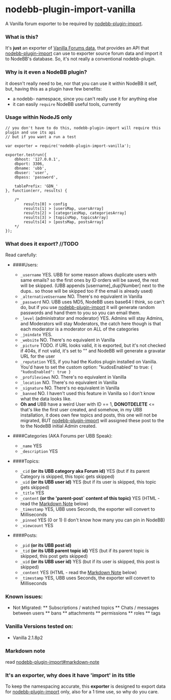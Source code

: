 nodebb-plugin-import-vanilla
========================

A Vanilla forum exporter to be required by [nodebb-plugin-import](https://github.com/akhoury/nodebb-plugin-import).

### What is this?

It's __just__ an exporter of [Vanilla Forums data](http://www.vanillaforums.org/),  that provides an API that [nodebb-plugin-import](https://github.com/akhoury/nodebb-plugin-import)
can use to exporter source forum data and import it to NodeBB's database. So, it's not really a conventional nodebb-plugin.

### Why is it even a NodeBB plugin?

it doesn't really need to be, nor that you can use it within NodeBB it self, but, having this as a plugin have few benefits:
* a nodebb- namespace, since you can't really use it for anything else
* it can easily `require` NodeBB useful tools, currently

### Usage within NodeJS only

```
// you don't have to do this, nodebb-plugin-import will require this plugin and use its api
// but if you want a run a test

var exporter = require('nodebb-plugin-import-vanilla');

exporter.testrun({
    dbhost: '127.0.0.1',
    dbport: 3306,
    dbname: 'ubb',
    dbuser: 'user',
    dbpass: 'password',

    tablePrefix: 'GDN_'
}, function(err, results) {

    /*
        results[0] > config
        results[1] > [usersMap, usersArray]
        results[2] > [categoriesMap, categoriesArray]
        results[3] > [topicsMap, topicsArray]
        results[4] > [postsMap, postsArray]
    */
});

```

### What does it export? //TODO
Read carefully:

- ####Users:
    * `_username` YES. UBB for some reason allows duplicate users with same emails? so the first ones by ID orders will be saved, the rest will be skipped. (UBB appends [username]_dup[Number] next to the dups.. so those will be skipped too if the email is already used)
    * `_alternativeUsername` NO. There's no equivalent in Vanilla
    * `_password` NO. UBB uses MD5, NodeBB uses base64 I think, so can't do, but if you use [nodebb-plugin-import](https://github.com/akhoury/nodebb-plugin-import) it will generate random passwords and hand them to you so you can email them.
    * `_level` (administrator and moderator) YES. Admins will stay Admins, and Moderators will stay Moderators, the catch here though is that each moderator is a moderator on ALL of the categories
    * `_joindate` YES.
    * `_website` NO. There's no equivalent in Vanilla
    * `_picture` TODO. if URL looks valid, it is exported, but it's not checked if 404s, if not valid, it's set to "" and NodeBB will generate a gravatar URL for the user
    * `_reputation` YES, if you had the Kudos plugin installed on Vanilla. You'd have to set the custom option: "kudosEnabled" to true: `{ "kudosEnabled": true }`
    * `_profileviews` NO. There's no equivalent in Vanilla
    * `_location` NO. There's no equivalent in Vanilla
    * `_signature` NO. There's no equivalent in Vanilla
    * `_banned` NO. I haven't used this feature in Vanilla so I don't know what the data looks like.
    * __Oh and__ UBB have a weird User with ID == 1, ******DONOTDELETE****** <= that's like the first user created, and somehow, in my UBB installation, it does own few topics and posts, this one will not be migrated, BUT [nodebb-plugin-import](https://github.com/akhoury/nodebb-plugin-import) will assigned these post to the to the NodeBB initial Admin created.


- ####Categories (AKA Forums per UBB Speak):
    * `_name` YES
    * `_description` YES

- ####Topics:
    * `_cid` __(or its UBB category aka Forum id)__ YES (but if its parent Category is skipped, this topic gets skipped)
    * `_uid` __(or its UBB user id)__ YES (but if its user is skipped, this topic gets skipped)
    * `_title` YES
    * `_content` __(or the 'parent-post` content of this topic)__ YES (HTML - read the [Markdown Note](#markdown-note) below)
    * `_timestamp` YES, UBB uses Seconds, the exporter will convert to Milliseconds
    * `_pinned` YES (0 or 1) (I don't know how many you can pin in NodeBB)
    * `_viewcount` YES

- ####Posts:
    * `_pid` __(or its UBB post id)__
    * `_tid` __(or its UBB parent topic id)__ YES (but if its parent topic is skipped, this post gets skipped)
    * `_uid` __(or its UBB user id)__ YES (but if its user is skipped, this post is skipped)
    * `_content` YES (HTML - read the [Markdown Note](#markdown-note) below)
    * `_timestamp` YES, UBB uses Seconds, the exporter will convert to Milliseconds

### Known issues:
* Not Migrated:
** Subscriptions / watched topics
** Chats / messages between users
** bans
** attachments
** permissions
** roles
** tags

### Vanilla Versions tested on:
  - Vanilla 2.1.8p2

### Markdown note

read [nodebb-plugin-import#markdown-note](https://github.com/akhoury/nodebb-plugin-import#markdown-note)

### It's an exporter, why does it have 'import' in its title

To keep the namespacing accurate, this __exporter__ is designed to export data for [nodebb-plugin-import](https://github.com/akhoury/nodebb-plugin-import) only, also for a 1 time use, so why do you care.
